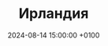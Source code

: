 ---
title: Ирландия
date: 2024-08-14 15:00:00 +0100
draft: false
tags: [Дублин, Ирландия, Путешествия, маяк, птицы, 2024]
---